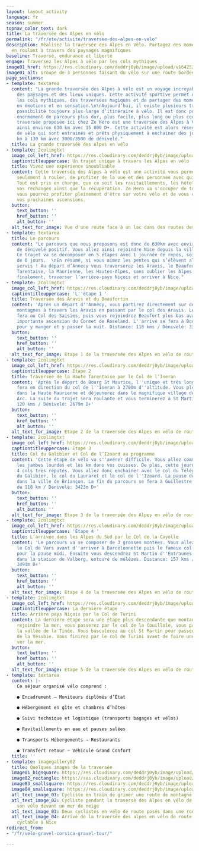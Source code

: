 ```yaml
---
layout: layout_activity
language: fr
season: summer
topnav_color_text: dark
title: La traversée des Alpes en vélo
permalink: "/fr/ete/activite/traversee-des-alpes-en-velo"
description: Réalisez la traversée des Alpes en Vélo. Partagez des moments inoubliables
  en roulant à travers des paysages magnifiques
baseline: Traversé, endurance et liberté
engage: Traversez les Alpes à vélo par les cols mythiques
image01_href: https://res.cloudinary.com/deddrj0yb/image/upload/v1642520843/website/summer/pexels-pavel-danilyuk-5807686_jcwovf.jpg
image01_alt: Groupe de 3 personnes faisant du vélo sur une route bordée de pins
page_sections:
- template: textarea
  content: "La grande traversée des Alpes à vélo est un voyage incroyable à travers
    des paysages et des lieux uniques. Cette activité sportive permet de découvrir
    les cols mythiques, des traversées magiques et de partager des moments riches
    en émotions et en sensation.\n\nAujourd’hui, il existe plusieurs trajets et une
    possibilité toujours plus large d’itinéraire à vélo. Il est donc possible de faire
    énormément de parcours plus dur, plus facile, plus long ou plus court etc.  \nLa
    traversée proposée ici chez Ze Hero est une traversée des Alpes à Vélo parcourant
    ainsi environ 630 km avec 15 000 D+. Cette activité est alors réservée à des pratiquants
    de vélo qui sont entrainés et prêts physiquement à enchainer des journées de 100
    km à 130 km avec 3000/3500 de dénivelé."
  title: La grande traversée des Alpes en vélo
- template: 2colimgtxt
  image_col_left_href: https://res.cloudinary.com/deddrj0yb/image/upload/v1642521349/website/V%C3%A9lo/traversee-pre-alpes_mmfnjh.png
  captiontitleuppercase: Un trajet unique à travers les Alpes en vélo
  title: Vivez une expérience inoubliable
  content: Cette traversée des Alpes à vélo est une activité vous permettant de penser
    seulement à rouler, de profiter de la vue et des personnes avec qui vous serez.
    Tout est pris en charge, que ce soit les ravitaillements, les hôtels, la restauration,
    vos rechanges ainsi que la récupération. Ze Hero va s'occuper de tout, et vous,
    vous pourrez profiter pleinement d'être sur votre vélo et de vous concentrer pour
    vos prochaines ascensions.
  button:
    text_button: ''
    href_button: ''
    alt_button: ''
  alt_text_for_image: Vue d'une route face à un lac dans des routes des montagnes
- template: textarea
  title: Le parcours
  content: "Le parcours que nous proposons est donc de 630km avec environ 15 000 m
    de dénivelé positif. Vous allez ainsi rejoindre Nice depuis la ville d'Annecy.
    Ce trajet va se décomposer en 5 étapes avec 1 journée de repos, soit un total
    de 6 jours.  \nEn résumé, si vous aimez les pentes qui s’élèvent alors vous serez
    servis ! Au départ d’Annecy vous traverserez les Aravis, le Beaufortin, la Haute
    Tarentaise, la Maurienne, les Hautes-Alpes, sans oublier les Alpes du Sud pour,
    finalement, traverser l’arrière-pays Niçois et arriver à Nice."
- template: 2colimgtxt
  image_col_left_href: https://res.cloudinary.com/deddrj0yb/image/upload/v1642521345/website/V%C3%A9lo/ETAPE-1-GRANDS-COLS_aowgzr.png
  captiontitleuppercase: 'L''étape 1 '
  title: Traversée des Aravis et du Beaufortin
  content: 'Après un départ d''Annecy, vous partirez directement sur des routes de
    montagnes à travers les Aravis en passant par le col des Aravis. Le déjeuner se
    fera au Col des Saisies, puis vous rejoindrez Beaufort plus bas avant la dernière
    importante ascension du Cormet de Roseland. L''arrivé se fera à Bourg St Maurice
    pour y manger et y passer la nuit. Distance: 118 kms / Dénivelé: 3362m D+'
  button:
    text_button: ''
    href_button: ''
    alt_button: ''
  alt_text_for_image: Etape 1 de la traversée des Alpes en vélo de route
- template: 2colimgtxt
  image_col_left_href: https://res.cloudinary.com/deddrj0yb/image/upload/v1642521346/website/V%C3%A9lo/ETAPE-2-GRANDS-COLS_tepatv.png
  captiontitleuppercase: Etape 2
  title: Traversée de la Haute Tarentaise par le Col de l’Iseran
  content: 'Après le départ de Bourg St Maurice, l''unique et très longue montée se
    fera en direction du col de l''Iseran à 2700m d''altitude. Vous plongerez ensuite
    dans la Haute Maurienne et déjeunerez dans le magnifique village de Bonneval sur
    Arc. La suite du trajet sera roulante et vous terminerez à St Martin d''Arc. Distance:
    120 kms / Dénivelé: 2679m D+'
  button:
    text_button: ''
    href_button: ''
    alt_button: ''
  alt_text_for_image: Etape 2 de la traversée des Alpes en vélo de route
- template: 2colimgtxt
  image_col_left_href: https://res.cloudinary.com/deddrj0yb/image/upload/v1642521346/website/V%C3%A9lo/ETAPE-3-GRANDS-COLS_v3pqyi.png
  captiontitleuppercase: Etape 3
  title: Col du Galibier et Col de l’Izoard au programme
  content: 'Cette étape de vélo va s''avérer difficile. Vous allez commencer à sentir
    les jambes lourdes et les km dans vos cuisses. De plus, cette journée comporte
    4 cols très réputés. Vous allez donc enchainer avec le col du Télégraphe, le col
    du Galibier, le col du Lauraret et le col de l''Izoard. La pause de midi se fera
    dans la ville de Briançon. La fin du parcours se fera à Guillestre pour une étape
    de 118 km / Dénivelé: 3423m D+'
  button:
    text_button: ''
    href_button: ''
    alt_button: ''
  alt_text_for_image: Etape 3 de la traversée des Alpes en vélo de route
- template: 2colimgtxt
  image_col_left_href: https://res.cloudinary.com/deddrj0yb/image/upload/v1642521346/website/V%C3%A9lo/ETAPE-4-CAYOLLE_jiy3h9.png
  captiontitleuppercase: 'Etape 4 '
  title: L’arrivée dans les Alpes du Sud par le Col de la Cayolle
  content: 'Le parcours va se composer de 3 grosses montées. Vous allez donc grimper
    le Col de Vars avant d''arriver à Barcelonnette puis le fameux col de la Cayolle
    pour la pause midi. Ensuite vous descendrez St Martin d''Entraunes pour finir
    dans la station de Valberg, entouré de mélèzes. Distance: 157 kms / Dénivelé:
    3491m D+'
  button:
    text_button: ''
    href_button: ''
    alt_button: ''
  alt_text_for_image: Etape 4 de la traversée des Alpes en vélo de route
- template: 2colimgtxt
  image_col_left_href: https://res.cloudinary.com/deddrj0yb/image/upload/v1642521347/website/V%C3%A9lo/ETAPE-5-BIS_ilgp7o.png
  captiontitleuppercase: La dernière étape
  title: Arrière pays Niçois par le Col de Turini
  content: La dernière étape sera une étape plus descendante que montante. Avant de
    rejoindre la mer, vous passerez par le col de la Couillole, vous passerez dans
    la vallée de la Tinée. Vous basculerez au col St Martin pour passer dans la vallée
    de la Vésubie. Vous finirez par le col de Turini avant de faire une longue descente
    ver la mer.
  button:
    text_button: ''
    href_button: ''
    alt_button: ''
  alt_text_for_image: Etape 5 de la traversée des Alpes en vélo de route
- template: textarea
  content: |-
    Ce séjour organisé vélo comprend :

    ● Encadrement – Moniteurs diplômés d’État

    ● Hébergement en gîte et chambres d’hôtes

    ● Suivi technique et logistique (transports bagages et vélos)

    ● Ravitaillements en eau et pauses salées

    ● Transports Hébergements → Restaurants

    ● Transfert retour – Véhicule Grand Confort
  title: ''
- template: imagegallery02
  title: Quelques images de la traversée
  image01_bigsquare: https://res.cloudinary.com/deddrj0yb/image/upload/v1642521348/website/V%C3%A9lo/velo-de-route-sejour_bojhe9.jpg
  image02_rectangle: https://res.cloudinary.com/deddrj0yb/image/upload/v1642521347/website/V%C3%A9lo/sejour-velo-de-route-assistance_ekknlj.jpg
  image03_smallsquare: https://res.cloudinary.com/deddrj0yb/image/upload/v1642521347/website/V%C3%A9lo/sejour-en-velo-de-route-traversee-de-route_onnjic.jpg
  image04_smallsquare: https://res.cloudinary.com/deddrj0yb/image/upload/v1642521347/website/V%C3%A9lo/sejour-en-velo-traversee-des-alpes-nice_jyfbgw.jpg
  atl_text_image_01: Cycliste en train de grimer une route de montagne
  atl_text_image_02: Cycliste pendant la traversé des Alpes en vélo de route, portant
    son vélo devant un mur de neige
  atl_text_image_03: Deux cyclistes en vélo de route posés dans une route de montagne
  atl_text_image_04: Arrivé de la traversée des alpes en vélo de route sur la voix
    cyclable à Nice
redirect_from:
- "/fr/velo-gravel-corsica-gravel-tour/"

---
```

